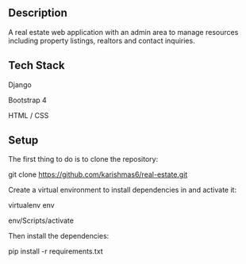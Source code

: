 ## Description

A real estate web application with an admin area to manage resources including property listings, realtors and contact inquiries. 

## Tech Stack

Django

Bootstrap 4

HTML / CSS


## Setup

The first thing to do is to clone the repository:

git clone https://github.com/karishmas6/real-estate.git


Create a virtual environment to install dependencies in and activate it:

virtualenv env

env/Scripts/activate

Then install the dependencies:

pip install -r requirements.txt






